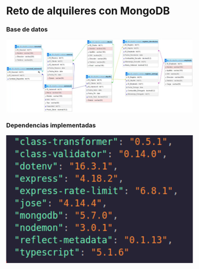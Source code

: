 # Reto de alquileres con MongoDB

### Base de datos


<img src="./img/f0a1e19f-3e39-4a35-83b8-6b9fce05d285.jpeg" style="zoom:45">

### Dependencias implementadas

<img src="./img/dependencias.png" style="zoom:45">
